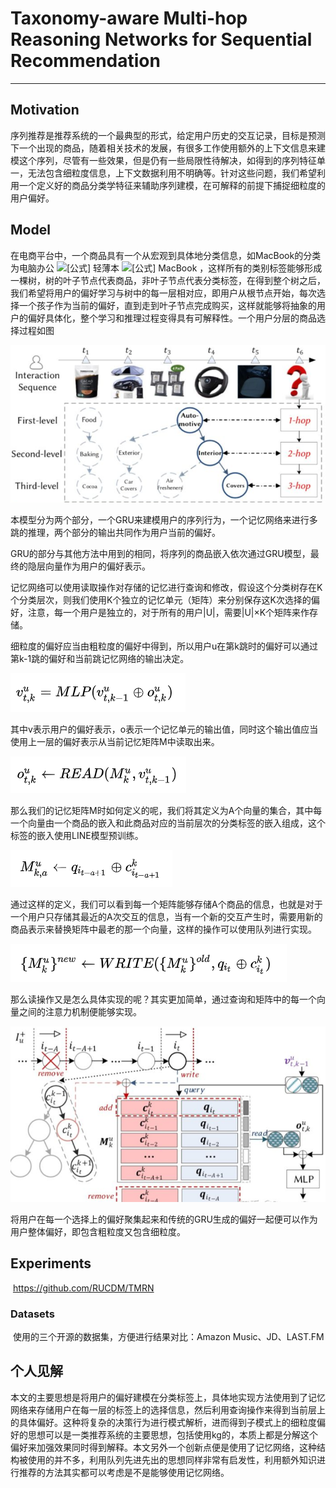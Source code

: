 # Taxonomy-aware Multi-hop Reasoning Networks for Sequential Recommendation

------

## Motivation

​	序列推荐是推荐系统的一个最典型的形式，给定用户历史的交互记录，目标是预测下一个出现的商品，随着相关技术的发展，有很多工作使用额外的上下文信息来建模这个序列，尽管有一些效果，但是仍有一些局限性待解决，如得到的序列特征单一，无法包含细粒度信息，上下文数据利用不明确等。针对这些问题，我们希望利用一个定义好的商品分类学特征来辅助序列建模，在可解释的前提下捕捉细粒度的用户偏好。

## Model

​	在电商平台中，一个商品具有一个从宏观到具体地分类信息，如MacBook的分类为电脑办公 ![[公式]](https://www.zhihu.com/equation?tex=%5Crightarrow) 轻薄本 ![[公式]](https://www.zhihu.com/equation?tex=%5Crightarrow) MacBook ，这样所有的类别标签能够形成一棵树，树的叶子节点代表商品，非叶子节点代表分类标签，在得到整个树之后，我们希望将用户的偏好学习与树中的每一层相对应，即用户从根节点开始，每次选择一个孩子作为当前的偏好，直到走到叶子节点完成购买，这样就能够将抽象的用户的偏好具体化，整个学习和推理过程变得具有可解释性。一个用户分层的商品选择过程如图

![image-20200219094541093](https://github.com/linzihan-backforward/PaperNotes/blob/master/WSDM/%5BWSDM2019%5D%20Taxonomy-aware%20Multi-hop%20Reasoning%20Networks%20for%20Sequential%20Recommendation/image-20200219094541093.png?raw=true)

​	本模型分为两个部分，一个GRU来建模用户的序列行为，一个记忆网络来进行多跳的推理，两个部分的输出共同作为用户当前的偏好。

​	GRU的部分与其他方法中用到的相同，将序列的商品嵌入依次通过GRU模型，最终的隐层向量作为用户的偏好表示。

​	记忆网络可以使用读取操作对存储的记忆进行查询和修改，假设这个分类树存在K个分类层次，则我们使用K个独立的记忆单元（矩阵）来分别保存这K次选择的偏好，注意，每一个用户是独立的，对于所有的用户|U|，需要|U|×K个矩阵来作存储。

​	细粒度的偏好应当由粗粒度的偏好中得到，所以用户u在第k跳时的偏好可以通过第k-1跳的偏好和当前跳记忆网络的输出决定。

![image-20200219100437341](https://github.com/linzihan-backforward/PaperNotes/blob/master/WSDM/%5BWSDM2019%5D%20Taxonomy-aware%20Multi-hop%20Reasoning%20Networks%20for%20Sequential%20Recommendation/image-20200219100437341.png?raw=true)

其中v表示用户的偏好表示，o表示一个记忆单元的输出值，同时这个输出值应当使用上一层的偏好表示从当前记忆矩阵M中读取出来。

![image-20200219100623853](https://github.com/linzihan-backforward/PaperNotes/blob/master/WSDM/%5BWSDM2019%5D%20Taxonomy-aware%20Multi-hop%20Reasoning%20Networks%20for%20Sequential%20Recommendation/image-20200219100623853.png?raw=true)

那么我们的记忆矩阵M时如何定义的呢，我们将其定义为A个向量的集合，其中每一个向量由一个商品的嵌入和此商品对应的当前层次的分类标签的嵌入组成，这个标签的嵌入使用LINE模型预训练。

![image-20200219101238373](https://github.com/linzihan-backforward/PaperNotes/blob/master/WSDM/%5BWSDM2019%5D%20Taxonomy-aware%20Multi-hop%20Reasoning%20Networks%20for%20Sequential%20Recommendation/image-20200219101238373.png?raw=true)

​	通过这样的定义，我们可以看到每一个矩阵能够存储A个商品的信息，也就是对于一个用户只存储其最近的A次交互的信息，当有一个新的交互产生时，需要用新的商品表示来替换矩阵中最老的那一个向量，这样的操作可以使用队列进行实现。

![image-20200219101431681](https://github.com/linzihan-backforward/PaperNotes/blob/master/WSDM/%5BWSDM2019%5D%20Taxonomy-aware%20Multi-hop%20Reasoning%20Networks%20for%20Sequential%20Recommendation/image-20200219101431681.png?raw=true)

那么读操作又是怎么具体实现的呢？其实更加简单，通过查询和矩阵中的每一个向量之间的注意力机制便能够实现。

![image-20200219101757508](https://github.com/linzihan-backforward/PaperNotes/blob/master/WSDM/%5BWSDM2019%5D%20Taxonomy-aware%20Multi-hop%20Reasoning%20Networks%20for%20Sequential%20Recommendation/image-20200219101757508.png?raw=true)

​	将用户在每一个选择上的偏好聚集起来和传统的GRU生成的偏好一起便可以作为用户整体偏好，即包含粗粒度又包含细粒度。

## Experiments	

​	https://github.com/RUCDM/TMRN

### Datasets

​	使用的三个开源的数据集，方便进行结果对比：Amazon Music、JD、LAST.FM



## 个人见解

​	本文的主要思想是将用户的偏好建模在分类标签上，具体地实现方法使用到了记忆网络来存储用户在每一层的标签上的选择信息，然后利用查询操作来得到当前层上的具体偏好。这种将复杂的决策行为进行模式解析，进而得到子模式上的细粒度偏好的思想可以是一类推荐系统的主要思想，包括使用kg的，本质上都是分解这个偏好来加强效果同时得到解释。本文另外一个创新点便是使用了记忆网络，这种结构被使用的并不多，利用队列先进先出的思想同样非常有启发性，利用额外知识进行推荐的方法其实都可以考虑是不是能够使用记忆网络。
